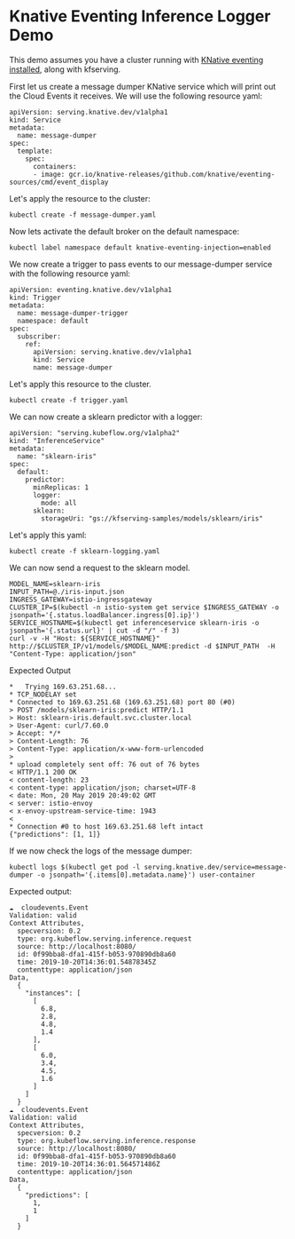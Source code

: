 # Knative Eventing Inference Logger Demo

This demo assumes you have a cluster running with [KNative eventing installed](https://knative.dev/docs/eventing/getting-started/), along with kfserving.

First let us create a message dumper KNative service which will print out the Cloud Events it receives.
We will use the following resource yaml:

```
apiVersion: serving.knative.dev/v1alpha1
kind: Service
metadata:
  name: message-dumper
spec:
  template:
    spec:
      containers:
      - image: gcr.io/knative-releases/github.com/knative/eventing-sources/cmd/event_display

```

Let's apply the resource to the cluster:

```
kubectl create -f message-dumper.yaml
```

Now lets activate the default broker on the default namespace:

```
kubectl label namespace default knative-eventing-injection=enabled
```

We now create a trigger to pass events to our message-dumper service with the following resource yaml:

```
apiVersion: eventing.knative.dev/v1alpha1
kind: Trigger
metadata:
  name: message-dumper-trigger
  namespace: default
spec:
  subscriber:
    ref:
      apiVersion: serving.knative.dev/v1alpha1
      kind: Service
      name: message-dumper

```

Let's apply this resource to the cluster.

```
kubectl create -f trigger.yaml
```

We can now create a sklearn predictor with a logger:

```
apiVersion: "serving.kubeflow.org/v1alpha2"
kind: "InferenceService"
metadata:
  name: "sklearn-iris"
spec:
  default:
    predictor:
      minReplicas: 1
      logger:
        mode: all
      sklearn:
        storageUri: "gs://kfserving-samples/models/sklearn/iris"
```

Let's apply this yaml:

```
kubectl create -f sklearn-logging.yaml
```

We can now send a request to the sklearn model.

```
MODEL_NAME=sklearn-iris
INPUT_PATH=@./iris-input.json
INGRESS_GATEWAY=istio-ingressgateway
CLUSTER_IP=$(kubectl -n istio-system get service $INGRESS_GATEWAY -o jsonpath='{.status.loadBalancer.ingress[0].ip}')
SERVICE_HOSTNAME=$(kubectl get inferenceservice sklearn-iris -o jsonpath='{.status.url}' | cut -d "/" -f 3)
curl -v -H "Host: ${SERVICE_HOSTNAME}" http://$CLUSTER_IP/v1/models/$MODEL_NAME:predict -d $INPUT_PATH  -H "Content-Type: application/json"
```
Expected Output

```
*   Trying 169.63.251.68...
* TCP_NODELAY set
* Connected to 169.63.251.68 (169.63.251.68) port 80 (#0)
> POST /models/sklearn-iris:predict HTTP/1.1
> Host: sklearn-iris.default.svc.cluster.local
> User-Agent: curl/7.60.0
> Accept: */*
> Content-Length: 76
> Content-Type: application/x-www-form-urlencoded
>
* upload completely sent off: 76 out of 76 bytes
< HTTP/1.1 200 OK
< content-length: 23
< content-type: application/json; charset=UTF-8
< date: Mon, 20 May 2019 20:49:02 GMT
< server: istio-envoy
< x-envoy-upstream-service-time: 1943
<
* Connection #0 to host 169.63.251.68 left intact
{"predictions": [1, 1]}
```

If we now check the logs of the message dumper:

```
kubectl logs $(kubectl get pod -l serving.knative.dev/service=message-dumper -o jsonpath='{.items[0].metadata.name}') user-container
```

Expected output:

```
☁️  cloudevents.Event
Validation: valid
Context Attributes,
  specversion: 0.2
  type: org.kubeflow.serving.inference.request
  source: http://localhost:8080/
  id: 0f99bba8-dfa1-415f-b053-970890db8a60
  time: 2019-10-20T14:36:01.54878345Z
  contenttype: application/json
Data,
  {
    "instances": [
      [
        6.8,
        2.8,
        4.8,
        1.4
      ],
      [
        6.0,
        3.4,
        4.5,
        1.6
      ]
    ]
  }
☁️  cloudevents.Event
Validation: valid
Context Attributes,
  specversion: 0.2
  type: org.kubeflow.serving.inference.response
  source: http://localhost:8080/
  id: 0f99bba8-dfa1-415f-b053-970890db8a60
  time: 2019-10-20T14:36:01.564571486Z
  contenttype: application/json
Data,
  {
    "predictions": [
      1,
      1
    ]
  }
```
